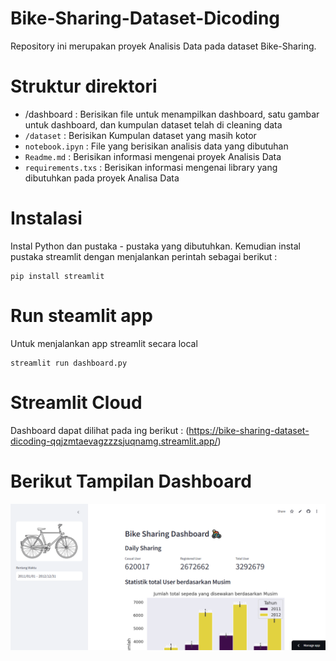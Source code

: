 # Bike-Sharing-Dataset-Dicoding
Repository ini merupakan proyek Analisis Data pada dataset Bike-Sharing.
# Struktur direktori
- /dashboard : Berisikan file untuk menampilkan dashboard, satu gambar untuk dashboard, dan kumpulan dataset telah di cleaning data
- `/dataset`   : Berisikan Kumpulan dataset yang masih kotor
- `notebook.ipyn` : File yang berisikan analisis data yang dibutuhan
- `Readme.md` : Berisikan informasi mengenai proyek Analisis Data
- `requirements.txs` : Berisikan informasi mengenai library yang dibutuhkan pada proyek Analisa Data
# Instalasi
Instal Python dan pustaka - pustaka yang dibutuhkan. Kemudian instal pustaka streamlit dengan menjalankan perintah sebagai berikut :
```
pip install streamlit
```
# Run steamlit app
Untuk menjalankan app streamlit secara local
```
streamlit run dashboard.py
```
# Streamlit Cloud
Dashboard dapat dilihat pada ing berikut : (https://bike-sharing-dataset-dicoding-qqjzmtaevagzzzsjuqnamg.streamlit.app/)
# Berikut Tampilan Dashboard
![alt text](https://github.com/liqolina/Bike-Sharing-Dataset-Dicoding/blob/main/dashboard/Dashboard-1.PNG?raw=true)


